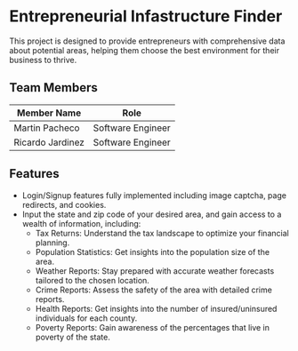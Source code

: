 # Entrepreneurial Infastructure Finder
This project is designed to provide entrepreneurs with comprehensive data about potential areas, helping them choose the best environment for their business to thrive.

## Team Members
| Member Name  | Role |
| ------------- | ------------- |
| Martin Pacheco | Software Engineer |
| Ricardo Jardinez | Software Engineer |

## Features
* Login/Signup features fully implemented including image captcha, page redirects, and cookies.
* Input the state and zip code of your desired area, and gain access to a wealth of information, including:
  * Tax Returns: Understand the tax landscape to optimize your financial planning.
  * Population Statistics: Get insights into the population size of the area.
  * Weather Reports: Stay prepared with accurate weather forecasts tailored to the chosen location.
  * Crime Reports: Assess the safety of the area with detailed crime reports.
  * Health Reports: Get insights into the number of insured/uninsured individuals for each county.
  * Poverty Reports: Gain awareness of the percentages that live in poverty of the state.
